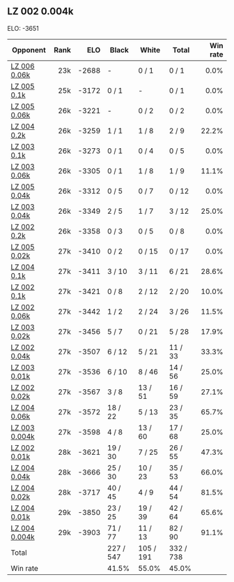 ## LZ 002 0.004k ##

ELO: -3651

Opponent | Rank | ELO | Black | White | Total | Win rate
---------|-----:|----:|-------|-------|-------|-------:
[LZ 006 0.06k](LZ%20006%200.06k.md) | 23k | -2688 | - | 0 / 1 | 0 / 1 | 0.0%
[LZ 005 0.1k](LZ%20005%200.1k.md) | 25k | -3172 | 0 / 1 | - | 0 / 1 | 0.0%
[LZ 005 0.06k](LZ%20005%200.06k.md) | 26k | -3221 | - | 0 / 2 | 0 / 2 | 0.0%
[LZ 004 0.2k](LZ%20004%200.2k.md) | 26k | -3259 | 1 / 1 | 1 / 8 | 2 / 9 | 22.2%
[LZ 003 0.1k](LZ%20003%200.1k.md) | 26k | -3273 | 0 / 1 | 0 / 4 | 0 / 5 | 0.0%
[LZ 003 0.06k](LZ%20003%200.06k.md) | 26k | -3305 | 0 / 1 | 1 / 8 | 1 / 9 | 11.1%
[LZ 005 0.04k](LZ%20005%200.04k.md) | 26k | -3312 | 0 / 5 | 0 / 7 | 0 / 12 | 0.0%
[LZ 003 0.04k](LZ%20003%200.04k.md) | 26k | -3349 | 2 / 5 | 1 / 7 | 3 / 12 | 25.0%
[LZ 002 0.2k](LZ%20002%200.2k.md) | 26k | -3358 | 0 / 3 | 0 / 5 | 0 / 8 | 0.0%
[LZ 005 0.02k](LZ%20005%200.02k.md) | 27k | -3410 | 0 / 2 | 0 / 15 | 0 / 17 | 0.0%
[LZ 004 0.1k](LZ%20004%200.1k.md) | 27k | -3411 | 3 / 10 | 3 / 11 | 6 / 21 | 28.6%
[LZ 002 0.1k](LZ%20002%200.1k.md) | 27k | -3421 | 0 / 8 | 2 / 12 | 2 / 20 | 10.0%
[LZ 002 0.06k](LZ%20002%200.06k.md) | 27k | -3442 | 1 / 2 | 2 / 24 | 3 / 26 | 11.5%
[LZ 003 0.02k](LZ%20003%200.02k.md) | 27k | -3456 | 5 / 7 | 0 / 21 | 5 / 28 | 17.9%
[LZ 002 0.04k](LZ%20002%200.04k.md) | 27k | -3507 | 6 / 12 | 5 / 21 | 11 / 33 | 33.3%
[LZ 003 0.01k](LZ%20003%200.01k.md) | 27k | -3536 | 6 / 10 | 8 / 46 | 14 / 56 | 25.0%
[LZ 002 0.02k](LZ%20002%200.02k.md) | 27k | -3567 | 3 / 8 | 13 / 51 | 16 / 59 | 27.1%
[LZ 004 0.06k](LZ%20004%200.06k.md) | 27k | -3572 | 18 / 22 | 5 / 13 | 23 / 35 | 65.7%
[LZ 003 0.004k](LZ%20003%200.004k.md) | 27k | -3598 | 4 / 8 | 13 / 60 | 17 / 68 | 25.0%
[LZ 002 0.01k](LZ%20002%200.01k.md) | 28k | -3621 | 19 / 30 | 7 / 25 | 26 / 55 | 47.3%
[LZ 004 0.04k](LZ%20004%200.04k.md) | 28k | -3666 | 25 / 30 | 10 / 23 | 35 / 53 | 66.0%
[LZ 004 0.02k](LZ%20004%200.02k.md) | 28k | -3717 | 40 / 45 | 4 / 9 | 44 / 54 | 81.5%
[LZ 004 0.01k](LZ%20004%200.01k.md) | 29k | -3850 | 23 / 25 | 19 / 39 | 42 / 64 | 65.6%
[LZ 004 0.004k](LZ%20004%200.004k.md) | 29k | -3903 | 71 / 77 | 11 / 13 | 82 / 90 | 91.1%
Total | | | 227 / 547 | 105 / 191 | 332 / 738 | 
Win rate| | | 41.5% | 55.0% | 45.0% | 
